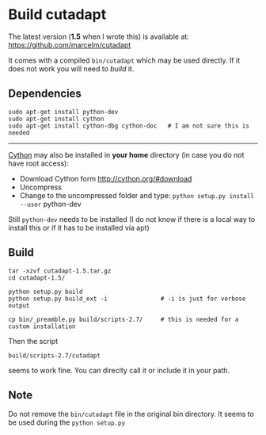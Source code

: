 Build cutadapt
================

The latest version (__1.5__ when I wrote this) is available at: 
<https://github.com/marcelm/cutadapt>


It comes with a compiled `bin/cutadapt` which may be used directly. 
If it does not work you will need to _build_ it.


Dependencies
------------

    sudo apt-get install python-dev
    sudo apt-get install cython 
    sudo apt-get install cython-dbg cython-doc   # I am not sure this is needed 

----

[Cython](http://cython.org/) may also be installed in __your home__ directory (in case you do not have root access):

- Download Cython form <http://cython.org/#download>
- Uncompress 
- Change to the uncompressed folder and type: `python setup.py install --user`
        python-dev

Still `python-dev` needs to be installed (I do not know if there is a local way to install this or if it has to be installed via apt)


Build
----------------

    tar -xzvf cutadapt-1.5.tar.gz 
    cd cutadapt-1.5/
    
    python setup.py build
    python setup.py build_ext -i               # -i is just for verbose output
    
    cp bin/_preamble.py build/scripts-2.7/     # this is needed for a custom installation


Then the script 

    build/scripts-2.7/cutadapt
    
seems to work fine. 
You can direclty call it or include it in your path.



Note
--------------------

Do not remove the `bin/cutadapt` file in the original bin directory. It seems to be used during the `python setup.py`

